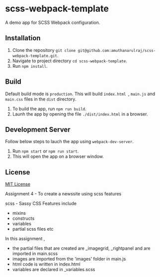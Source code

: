 # scss-webpack-template

A demo app for SCSS Webpack configuration.

## Installation
1. Clone the repository `git clone git@github.com:amuthanarulraj/scss-webpack-template.git`.
2. Navigate to project directory `cd scss-webpack-template`.
3. Run `npm install`.

## Build
Default build mode is `production`. This will build `index.html `, `main.js` and `main.css` files in the `dist` directory.
1. To build the app, run `npm run build`.
2. Launh the app by opening the file `./dist/index.html` in a browser.

## Development Server
Follow below steps to lauch the app using `webpack-dev-server`.
1. Run `npm start` or `npm run start`.
2. This will open the app on a browser window.

## License
[MIT License](https://opensource.org/licenses/MIT)

Assignment 4 - To create a newssite using scss features

scss - Sassy CSS Features include
- mixins
- constructs
- variables
- partial scss files etc

In this assignment , 
- the partial files that are created are _imagegrid, _rightpanel and are imported in main.scss
- images are imported from the 'images' folder in main.js
- html code is written in index.html
- variables are declared in _variables.scss


